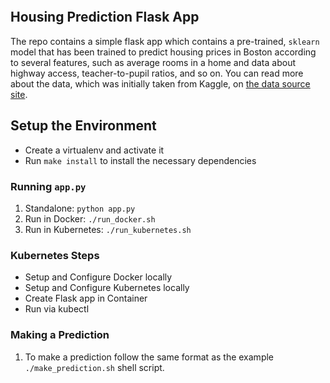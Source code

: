 [![<anorum>](https://circleci.com/gh/anorum/project-ml-microservice-kubernetes.svg?style=svg)](https://app.circleci.com/pipelines/github/anorum/project-ml-microservice-kubernetes)
  
## Housing Prediction Flask App
The repo contains a simple flask app which contains a pre-trained, `sklearn` model that has been trained to predict housing prices in Boston according to several features, such as average rooms in a home and data about highway access, teacher-to-pupil ratios, and so on. You can read more about the data, which was initially taken from Kaggle, on [the data source site](https://www.kaggle.com/c/boston-housing).



## Setup the Environment

* Create a virtualenv and activate it
* Run `make install` to install the necessary dependencies

### Running `app.py`

1. Standalone:  `python app.py`
2. Run in Docker:  `./run_docker.sh`
3. Run in Kubernetes:  `./run_kubernetes.sh`

### Kubernetes Steps
* Setup and Configure Docker locally
* Setup and Configure Kubernetes locally
* Create Flask app in Container
* Run via kubectl

### Making a Prediction
1. To make a prediction follow the same format as the example `./make_prediction.sh` shell script.

